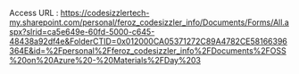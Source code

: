 Access URL : https://codesizzlertech-my.sharepoint.com/personal/feroz_codesizzler_info/Documents/Forms/All.aspx?slrid=ca5e649e-60fd-5000-c645-48438a92df4e&FolderCTID=0x012000CA05371272C89A4782CE58166396364E&id=%2Fpersonal%2Fferoz_codesizzler_info%2FDocuments%2FOSS%20on%20Azure%20-%20Materials%2FDay%203
